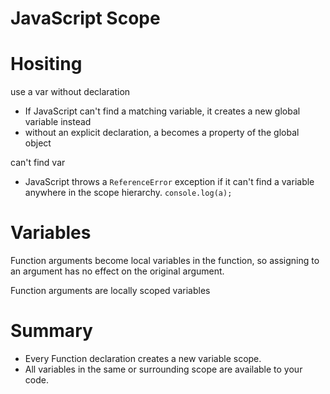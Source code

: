 JavaScript Scope
===================

# Hositing

use a var without declaration
- If JavaScript can't find a matching variable, it creates a new global variable instead
- without an explicit declaration, a becomes a property of the global object

can't find var
- JavaScript throws a `ReferenceError` exception if it can't find a variable anywhere in the scope hierarchy. `console.log(a);`

# Variables 

Function arguments become local variables in the function, so assigning to an argument has no effect on the original argument. 

Function arguments are locally scoped variables



# Summary

- Every Function declaration creates a new variable scope.
- All variables in the same or surrounding scope are available to your code.

